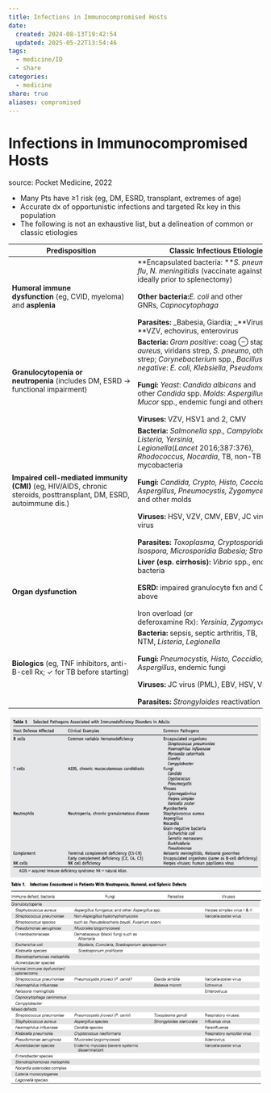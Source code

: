 ```yaml
---
title: Infections in Immunocompromised Hosts
date:
  created: 2024-08-13T19:42:54
  updated: 2025-05-22T13:54:46
tags:
  - medicine/ID
  - share
categories:
  - medicine
share: true
aliases: compromised
---
```

# Infections in Immunocompromised Hosts  
source: Pocket Medicine, 2022  
  
- Many Pts have ≥1 risk (eg, DM, ESRD, transplant, extremes of age)  
- Accurate dx of opportunistic infections and targeted Rx key in this population  
- The following is not an exhaustive list, but a delineation of common or classic etiologies  
  
<!-- more -->  
  
| **Predisposition**                                                                                                    | **Classic Infectious Etiologies**                                                                                                                                                                                                                                                                                                                                                                                                        |  
| --------------------------------------------------------------------------------------------------------------------- | ---------------------------------------------------------------------------------------------------------------------------------------------------------------------------------------------------------------------------------------------------------------------------------------------------------------------------------------------------------------------------------------------------------------------------------------- |  
| **Humoral immune dysfunction** (eg, CVID, myeloma) and **asplenia**                                                   | **Encapsulated bacteria: **_S. pneumo_, _H. flu_, _N. meningitidis_ (vaccinate against these 3, ideally prior to splenectomy)<br><br>**Other bacteria:**_E. coli_ and other GNRs, _Capnocytophaga_<br><br>**Parasites:** _Babesia, Giardia; _**Viruses: **VZV, echovirus, enterovirus                                                                                                                                                    |  
| **Granulocytopenia or neutropenia** (includes DM, ESRD → functional impairment)                                       | **Bacteria:** _Gram positive_: coag ⊖ staph, _S. aureus_, viridans strep, _S. pneumo_, other strep; _Corynebacterium_ spp., _Bacillus_ spp. _Gram negative_: _E. coli_, _Klebsiella_, _Pseudomonas_<br><br>**Fungi:** _Yeast_: _Candida albicans_ and other _Candida_ spp. _Molds_: _Aspergillus, Mucor_ spp., endemic fungi and others<br><br>**Viruses:** VZV, HSV1 and 2, CMV                                                         |  
| **Impaired cell-mediated immunity (CMI)** (eg, HIV/AIDS, chronic steroids, posttransplant, DM, ESRD, autoimmune dis.) | **Bacteria:** _Salmonella spp., Campylobacter, Listeria, Yersinia, Legionella_(_Lancet_ 2016;387:376)_, Rhodococcus, Nocardia_, TB, non-TB mycobacteria<br><br>**Fungi:** _Candida, Crypto, Histo, Coccidio, Aspergillus, Pneumocystis, Zygomycetes_ spp. and other molds<br><br>**Viruses:** HSV, VZV, CMV, EBV, JC virus, BK virus<br><br>**Parasites:** _Toxoplasma, Cryptosporidium, Isospora, Microsporidia Babesia; Strongyloides_ |  
| **Organ dysfunction**                                                                                                 | **Liver (esp. cirrhosis):** _Vibrio_ spp., encapsulated bacteria<br><br>**ESRD:** impaired granulocyte fxn and CMI as above<br><br>Iron overload (or deferoxamine Rx): _Yersinia_, _Zygomycetes_                                                                                                                                                                                                                                         |  
| **Biologics** (eg, TNF inhibitors, anti-B-cell Rx; ✓ for TB before starting)                                          | **Bacteria:** sepsis, septic arthritis, TB, NTM, _Listeria_, _Legionella_<br><br>**Fungi:** _Pneumocystis, Histo, Coccidio, Aspergillus_, endemic fungi<br><br>**Viruses:** JC virus (PML), EBV, HSV, VZV, HBV<br><br>**Parasites:** _Strongyloides_ reactivation                                                                                                                                                                        |  
  
![a8439db2dc518672d41f2dc580136fa6_MD5.jpeg](../assets/a8439db2dc518672d41f2dc580136fa6_MD5.jpeg)  
![9ff656eb9365abfc4fd35d7835ffd4d5_MD5.jpeg](../assets/9ff656eb9365abfc4fd35d7835ffd4d5_MD5.jpeg)